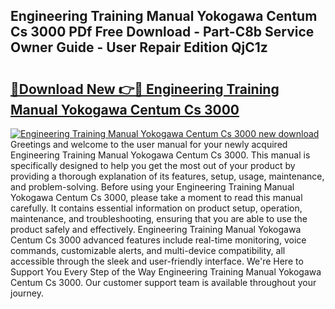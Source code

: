 ## Engineering Training Manual Yokogawa Centum Cs 3000 PDf Free Download - Part-C8b Service Owner Guide - User Repair Edition QjC1z

# <h2><a href="http://bc66346.oget.top/?id=Engineering+Training+Manual+Yokogawa+Centum+Cs+3000">🔗Download New 👉🔴 Engineering Training Manual Yokogawa Centum Cs 3000</a></h2>

[![Engineering Training Manual Yokogawa Centum Cs 3000 new download](https://i.imgur.com/5g1atiW.png)](http://bc66346.oget.top/?id=Engineering+Training+Manual+Yokogawa+Centum+Cs+3000)
Greetings and welcome to the user manual for your newly acquired Engineering Training Manual Yokogawa Centum Cs 3000. This manual is specifically designed to help you get the most out of your product by providing a thorough explanation of its features, setup, usage, maintenance, and problem-solving. Before using your Engineering Training Manual Yokogawa Centum Cs 3000, please take a moment to read this manual carefully. It contains essential information on product setup, operation, maintenance, and troubleshooting, ensuring that you are able to use the product safely and effectively. Engineering Training Manual Yokogawa Centum Cs 3000 advanced features include real-time monitoring, voice commands, customizable alerts, and multi-device compatibility, all accessible through the sleek and user-friendly interface. We're Here to Support You Every Step of the Way Engineering Training Manual Yokogawa Centum Cs 3000. Our customer support team is available throughout your journey.
